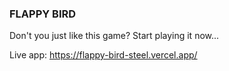 ### FLAPPY BIRD

Don't you just like this game? Start playing it now...

Live app: https://flappy-bird-steel.vercel.app/
